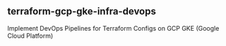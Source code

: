 ## terraform-gcp-gke-infra-devops
Implement DevOps Pipelines for Terraform Configs on GCP GKE (Google Cloud Platform)

